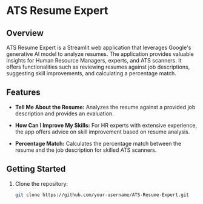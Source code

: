 # ATS Resume Expert

## Overview

ATS Resume Expert is a Streamlit web application that leverages Google's generative AI model to analyze resumes. The application provides valuable insights for Human Resource Managers, experts, and ATS scanners. It offers functionalities such as reviewing resumes against job descriptions, suggesting skill improvements, and calculating a percentage match.

## Features

- **Tell Me About the Resume:** Analyzes the resume against a provided job description and provides an evaluation.

- **How Can I Improve My Skills:** For HR experts with extensive experience, the app offers advice on skill improvement based on resume analysis.

- **Percentage Match:** Calculates the percentage match between the resume and the job description for skilled ATS scanners.

## Getting Started

1. Clone the repository:
   ```bash
   git clone https://github.com/your-username/ATS-Resume-Expert.git
